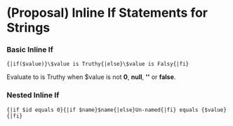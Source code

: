 (Proposal) Inline If Statements for Strings
===

### Basic Inline If

`{|if($value)}\$value is Truthy{|else}\$value is Falsy{|fi}`

Evaluate to is Truthy when $value is not __0__, __null__, __''__ or __false__.

### Nested Inline If

`{|if $id equals 0}{|if $name}$name{|else}Un-named{|fi} equals {$value}{|fi}`